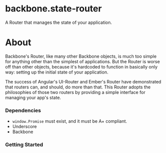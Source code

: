 # backbone.state-router

A Router that manages the state of your application.

# About

Backbone's Router, like many other Backbone objects, is much too simple for anything
other than the simplest of applications. But the Router is worse off than other objects,
because it's hardcoded to function in basically only way: setting up the initial state of your
application.

The success of Angular's UI-Router and Ember's Router have demonstrated that routers can, and
should, do more than that. This Router adopts the philosophies of those two routers by providing
a simple interface for managing your app's state.

### Dependencies

- `window.Promise` must exist, and it must be A+ compliant.
- Underscore
- Backbone

### Getting Started
